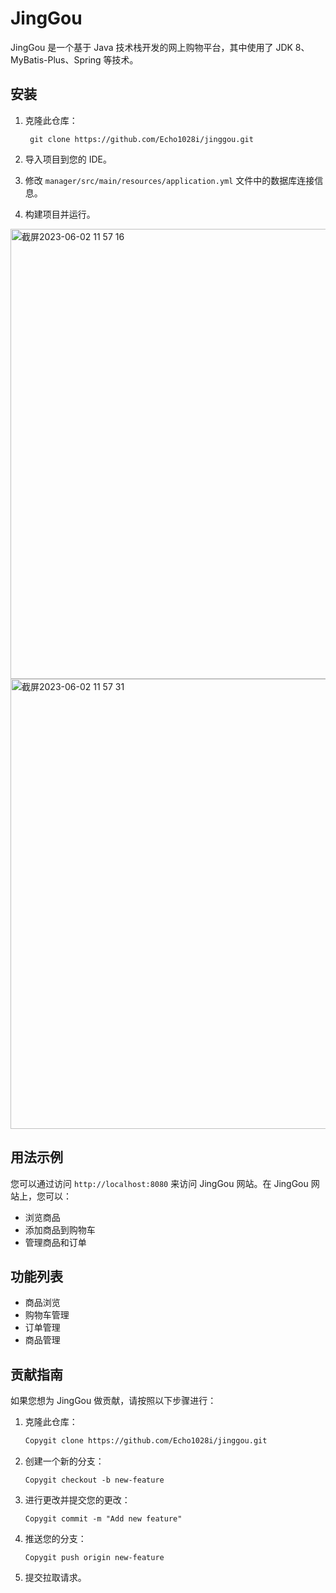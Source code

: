 # JingGou

JingGou 是一个基于 Java 技术栈开发的网上购物平台，其中使用了 JDK 8、MyBatis-Plus、Spring 等技术。

## 安装

1. 克隆此仓库：

   ```TXT
    git clone https://github.com/Echo1028i/jinggou.git
   ```

2. 导入项目到您的 IDE。

3. 修改 `manager/src/main/resources/application.yml` 文件中的数据库连接信息。

4. 构建项目并运行。

<img width="720" alt="截屏2023-06-02 11 57 16" src="https://github.com/Echo1028i/jinggou/assets/103237762/ccf7e8ca-dadf-4f27-89a0-4e945e444ec6">
<img width="720" alt="截屏2023-06-02 11 57 31" src="https://github.com/Echo1028i/jinggou/assets/103237762/4abfd763-950d-47f5-9b39-57ef086a3cb7">



## 用法示例

您可以通过访问 `http://localhost:8080` 来访问 JingGou 网站。在 JingGou 网站上，您可以：

- 浏览商品
- 添加商品到购物车
- 管理商品和订单

## 功能列表

- 商品浏览
- 购物车管理
- 订单管理
- 商品管理

## 贡献指南

如果您想为 JingGou 做贡献，请按照以下步骤进行：

1. 克隆此仓库：

   ```txt
   Copygit clone https://github.com/Echo1028i/jinggou.git
   ```

   

2. 创建一个新的分支：

   ```TXT
   Copygit checkout -b new-feature
   ```

3. 进行更改并提交您的更改：

   ```TXT
   Copygit commit -m "Add new feature"
   ```

4. 推送您的分支：

   ```TXT
   Copygit push origin new-feature
   ```

5. 提交拉取请求。

